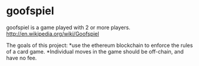 goofspiel
=========

goofspiel is a game played with 2 or more players. http://en.wikipedia.org/wiki/Goofspiel

The goals of this project:
*use the ethereum blockchain to enforce the rules of a card game.
*Individual moves in the game should be off-chain, and have no fee.